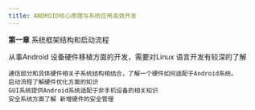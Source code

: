 ```yaml
---
title: ANDROID核心原理与系统应用高效开发
---
```


**第一章**   系统框架结构和启动流程

从事Android 设备硬件移植方面的开发，需要对Linux 语言开发有较深的了解
```
通信部分和具体硬件相关子系统结构相结合，了解一个硬件如何适配于Android系统。
启动流程了解硬件优化方面的知识
GUI系统提供Android系统适配于非手机设备的相关知识
安全系统方面了解 新增硬件的安全管理
```
